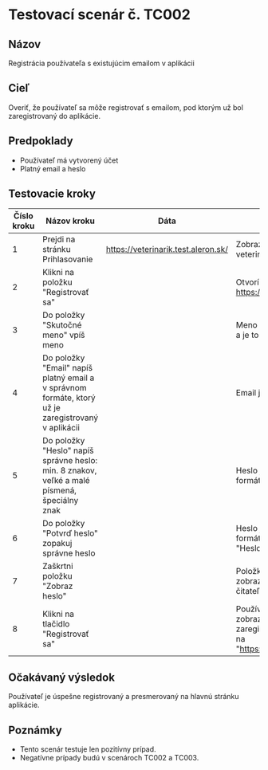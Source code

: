 # Testovací scenár č. TC002

## Názov
Registrácia používateľa s existujúcim emailom v aplikácii

## Cieľ
Overiť, že používateľ sa môže registrovať s emailom, pod ktorým už bol zaregistrovaný do aplikácie.

## Predpoklady
- Používateľ má vytvorený účet
- Platný email a heslo

## Testovacie kroky

| Číslo kroku | Názov kroku                          | Dáta              | Očakávaný výsledok                                              |
|-------------|---------------------------------------|-------------------|-----------------------------------------------------------------|
| 1           | Prejdi na stránku Prihlasovanie       | https://veterinarik.test.aleron.sk/ | Zobrazí sa stránka veterinarik.test.aleron.sk
| 2           | Klikni na položku "Registrovať sa"   |      | Otvorí sa stránka https://veterinarik.test.aleron.sk/#                                       |
| 3           | Do položky "Skutočné meno" vpíš meno  |       | Meno má správny počet znakov XX a je to len reťazec                   |
| 4           | Do položky "Email" napíš platný email a v správnom formáte, ktorý už je zaregistrovaný v aplikácii           |    | Email je platný, má správny formát |
| 5          | Do položky "Heslo" napíš správne heslo: min. 8 znakov, veľké a malé písmená, špeciálny znak           |    | Heslo je správne, má správny formát |
| 6          | Do položky "Potvrď heslo" zopakuj správne heslo           |   | Heslo je správne, má správny formát a zhoduje sa s položkou "Heslo" |
| 7          | Zaškrtni položku "Zobraz heslo"           |   | Položka "Heslo" a "Povrd heslo" zobrazuje heslo vo formáte čitateľnom pre ľudí |
| 8          | Klikni na tlačidlo "Registrovať sa" |    | Používateľ je zaregistrovaný, zobrazí sa správa "Pouzivatel zaregistrovany ", stránka sa zmení na "https://veterinarik.test.aleron.sk/#" |

## Očakávaný výsledok
Používateľ je úspešne registrovaný a presmerovaný na hlavnú stránku aplikácie.

## Poznámky
- Tento scenár testuje len pozitívny prípad.
- Negatívne prípady budú v scenároch TC002 a TC003.

